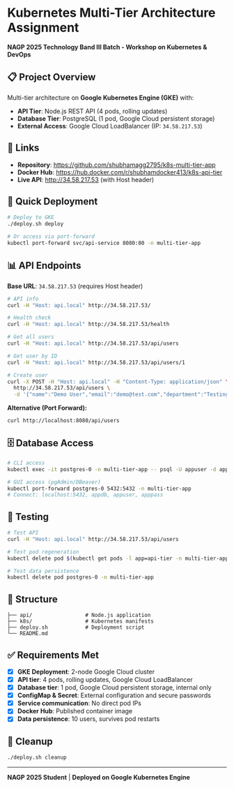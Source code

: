 # Kubernetes Multi-Tier Architecture Assignment

**NAGP 2025 Technology Band III Batch - Workshop on Kubernetes & DevOps**

## 📋 Project Overview

Multi-tier architecture on **Google Kubernetes Engine (GKE)** with:
- **API Tier**: Node.js REST API (4 pods, rolling updates)
- **Database Tier**: PostgreSQL (1 pod, Google Cloud persistent storage)
- **External Access**: Google Cloud LoadBalancer (IP: `34.58.217.53`)

## 🔗 Links

- **Repository**: https://github.com/shubhamagg2795/k8s-multi-tier-app
- **Docker Hub**: https://hub.docker.com/r/shubhamdocker413/k8s-api-tier
- **Live API**: http://34.58.217.53 (with Host header)

## 🚀 Quick Deployment

```bash
# Deploy to GKE
./deploy.sh deploy

# Or access via port-forward
kubectl port-forward svc/api-service 8080:80 -n multi-tier-app
```

## 📊 API Endpoints

**Base URL**: `34.58.217.53` (requires Host header)

```bash
# API info
curl -H "Host: api.local" http://34.58.217.53/

# Health check  
curl -H "Host: api.local" http://34.58.217.53/health

# Get all users
curl -H "Host: api.local" http://34.58.217.53/api/users

# Get user by ID
curl -H "Host: api.local" http://34.58.217.53/api/users/1

# Create user
curl -X POST -H "Host: api.local" -H "Content-Type: application/json" \
  http://34.58.217.53/api/users \
  -d '{"name":"Demo User","email":"demo@test.com","department":"Testing"}'
```

**Alternative (Port Forward):**
```bash
curl http://localhost:8080/api/users
```

## 🗄️ Database Access

```bash
# CLI access
kubectl exec -it postgres-0 -n multi-tier-app -- psql -U appuser -d appdb

# GUI access (pgAdmin/DBeaver)
kubectl port-forward postgres-0 5432:5432 -n multi-tier-app
# Connect: localhost:5432, appdb, appuser, apppass
```

## 🧪 Testing

```bash
# Test API
curl -H "Host: api.local" http://34.58.217.53/api/users

# Test pod regeneration
kubectl delete pod $(kubectl get pods -l app=api-tier -n multi-tier-app -o jsonpath='{.items[0].metadata.name}') -n multi-tier-app

# Test data persistence
kubectl delete pod postgres-0 -n multi-tier-app
```

## 📁 Structure

```
├── api/                 # Node.js application
├── k8s/                 # Kubernetes manifests  
├── deploy.sh            # Deployment script
└── README.md
```

## ✅ Requirements Met

- [x] **GKE Deployment**: 2-node Google Cloud cluster
- [x] **API tier**: 4 pods, rolling updates, Google Cloud LoadBalancer
- [x] **Database tier**: 1 pod, Google Cloud persistent storage, internal only
- [x] **ConfigMap & Secret**: External configuration and secure passwords
- [x] **Service communication**: No direct pod IPs
- [x] **Docker Hub**: Published container image
- [x] **Data persistence**: 10 users, survives pod restarts

## 🧹 Cleanup

```bash
./deploy.sh cleanup
```

---

**NAGP 2025 Student** | **Deployed on Google Kubernetes Engine**

